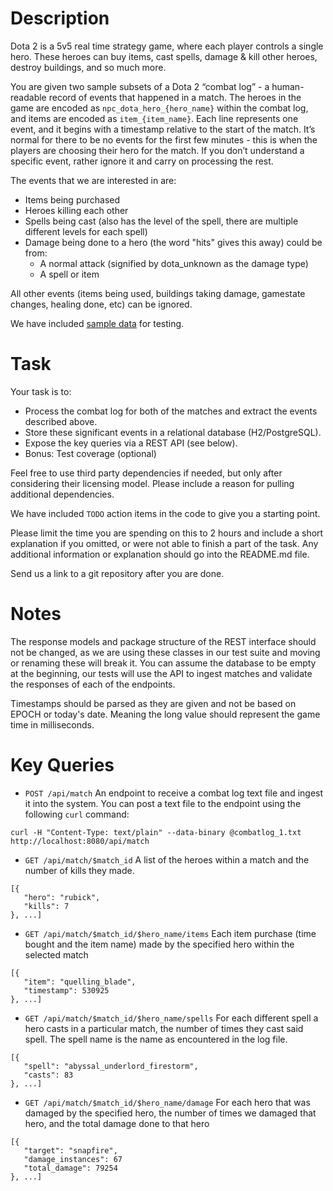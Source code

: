 Description
============

Dota 2 is a 5v5 real time strategy game, where each player controls a single hero. These heroes can buy items, cast spells, damage & kill other heroes, destroy buildings, and so much more.

You are given two sample subsets of a Dota 2 “combat log” - a human-readable record of events that happened in a match. The heroes in the game are encoded as `npc_dota_hero_{hero_name}` within the combat log, and items are encoded as `item_{item_name}`. Each line represents one event, and it begins with a timestamp relative to the start of the match. It’s normal for there to be no events for the first few minutes - this is when the players are choosing their hero for the match. If you don’t understand a specific event, rather ignore it and carry on processing the rest. 

The events that we are interested in are:
* Items being purchased
* Heroes killing each other
* Spells being cast (also has the level of the spell, there are multiple different levels for each spell)
* Damage being done to a hero (the word "hits" gives this away) could be from:
  * A normal attack (signified by dota_unknown as the damage type)
  * A spell or item

All other events (items being used, buildings taking damage, gamestate changes, healing done, etc) can be ignored.

We have included [sample data](./data) for testing.

Task
====

Your task is to:

* Process the combat log for both of the matches and extract the events described above.
* Store these significant events in a relational database (H2/PostgreSQL).
* Expose the key queries via a REST API (see below).
* Bonus: Test coverage (optional)

Feel free to use third party dependencies if needed, but only after considering their licensing model.
Please include a reason for pulling additional dependencies.

We have included `TODO` action items in the code to give you a starting point.

Please limit the time you are spending on this to 2 hours and include a short explanation if you omitted, or were not able to finish a part of the task.
Any additional information or explanation should go into the README.md file.

Send us a link to a git repository after you are done.


Notes
=====

The response models and package structure of the REST interface should not be changed, as we are using these classes in our test suite and moving or renaming these will break it.
You can assume the database to be empty at the beginning, our tests will use the API to ingest matches and validate the responses of each of the endpoints.

Timestamps should be parsed as they are given and not be based on EPOCH or today's date. Meaning the long value should represent the game time in milliseconds.


Key Queries
===========

* `POST /api/match`
An endpoint to receive a combat log text file and ingest it into the system. You can post a text file to the endpoint using the following `curl` command:

````
curl -H "Content-Type: text/plain" --data-binary @combatlog_1.txt http://localhost:8080/api/match
````

* `GET /api/match/$match_id`
A list of the heroes within a match and the number of kills they made.

````
[{
   "hero": "rubick",
   "kills": 7
}, ...]
````

* `GET /api/match/$match_id/$hero_name/items`
Each item purchase (time bought and the item name) made by the specified hero within the selected match

````
[{
   "item": "quelling_blade",
   "timestamp": 530925
}, ...]
````

* `GET /api/match/$match_id/$hero_name/spells`
For each different spell a hero casts in a particular match, the number of times they cast said spell. The spell name is the name as encountered in the log file.

````
[{
   "spell": "abyssal_underlord_firestorm",
   "casts": 83
}, ...]
````

* `GET /api/match/$match_id/$hero_name/damage`
For each hero that was damaged by the specified hero, the number of times we damaged that hero, and the total damage done to that hero

````
[{
   "target": "snapfire",
   "damage_instances": 67
   "total_damage": 79254
}, ...]
````
